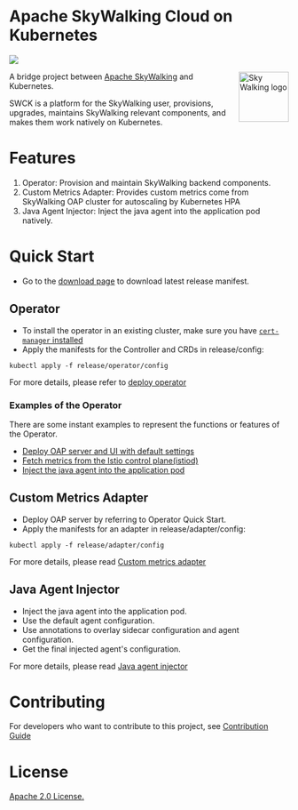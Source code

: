 Apache SkyWalking Cloud on Kubernetes
============

![](https://github.com/apache/skywalking-swck/workflows/Build/badge.svg?branch=master)

<img src="http://skywalking.apache.org/assets/logo.svg" alt="Sky Walking logo" height="90px" align="right" />

A bridge project between [Apache SkyWalking](https://github.com/apache/skywalking) and Kubernetes.

SWCK is a platform for the SkyWalking user, provisions, upgrades, maintains SkyWalking relevant components, and makes them work natively on Kubernetes. 

# Features

 1. Operator: Provision and maintain SkyWalking backend components.
 1. Custom Metrics Adapter: Provides custom metrics come from SkyWalking OAP cluster for autoscaling by Kubernetes HPA
 1. Java Agent Injector: Inject the java agent into the application pod natively.

# Quick Start

 * Go to the [download page](https://skywalking.apache.org/downloads/#SkyWalkingCloudonKubernetes) to download latest release manifest. 

## Operator

 * To install the operator in an existing cluster, make sure you have [`cert-manager` installed](https://cert-manager.io/docs/installation/)
 * Apply the manifests for the Controller and CRDs in release/config:
 
 ```
 kubectl apply -f release/operator/config
 ```

For more details, please refer to [deploy operator](docs/operator.md)

### Examples of the Operator

There are some instant examples to represent the functions or features of the Operator.

 - [Deploy OAP server and UI with default settings](./docs/examples/default-backend.md)
 - [Fetch metrics from the Istio control plane(istiod)](./docs/examples/istio-controlplane.md)
 - [Inject the java agent into the application pod](./docs/examples/java-agent-injector-usage.md)

## Custom Metrics Adapter
  
 * Deploy OAP server by referring to Operator Quick Start.
 * Apply the manifests for an adapter in release/adapter/config:
 
 ```
 kubectl apply -f release/adapter/config
 ```

For more details, please read [Custom metrics adapter](docs/custom-metrics-adapter.md)

## Java Agent Injector

* Inject the java agent into the application pod.
* Use the default agent configuration.
* Use annotations to overlay sidecar configuration and agent configuration.
* Get the final injected agent's configuration.

For more details, please read [Java agent injector](docs/java-agent-injector.md)

# Contributing
For developers who want to contribute to this project, see [Contribution Guide](CONTRIBUTING.md)

# License
[Apache 2.0 License.](/LICENSE)
